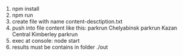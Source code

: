 1. npm install
2. npm run
3. create file with name content-desctiption.txt
4. push into file content like this:
parkrun Chelyabinsk
parkrun Kazan Central
Kimberley parkrun
5. exec at console: node start
6. results must be contains in folder ./out